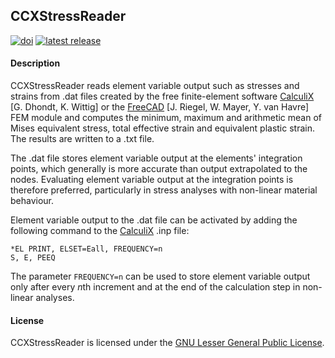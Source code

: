 ## CCXStressReader

[![doi](https://zenodo.org/badge/DOI/10.5281/zenodo.10094249.svg)](https://doi.org/10.5281/zenodo.10094249)
[![latest release](https://img.shields.io/github/release/Mote3D/CCXStressReader.svg)](http://github.com/Mote3D/CCXStressReader/releases/tag/v1.0)

#### Description

CCXStressReader reads element variable output such as stresses and strains from .dat files created by the free finite-element software [CalculiX](http://www.calculix.de/) [G. Dhondt, K. Wittig] or the [FreeCAD](http://www.freecadweb.org/) [J. Riegel, W. Mayer, Y. van Havre] FEM module and computes the minimum, maximum and arithmetic mean of Mises equivalent stress, total effective strain and equivalent plastic strain. The results are written to a .txt file.

The .dat file stores element variable output at the elements' integration points, which generally is more accurate than output extrapolated to the nodes. Evaluating element variable output at the integration points is therefore preferred, particularly in stress analyses with non-linear material behaviour.

Element variable output to the .dat file can be activated by adding the following command to the [CalculiX](http://www.calculix.de/) .inp file:
```
*EL PRINT, ELSET=Eall, FREQUENCY=n
S, E, PEEQ
```
The parameter `FREQUENCY=n` can be used to store element variable output only after every *n*th increment and at the end of the calculation step in non-linear analyses.

#### License

CCXStressReader is licensed under the [GNU Lesser General Public License](https://github.com/Mote3D/CCXStressReader/blob/main/LICENSE.txt).
